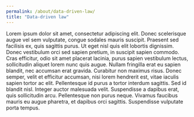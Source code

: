 ```yaml
---
permalink: /about/data-driven-law/
title: "Data-driven law"
---
```


 Lorem ipsum dolor sit amet, consectetur adipiscing elit. Donec scelerisque augue vel sem vulputate, congue sodales mauris suscipit. Praesent sed facilisis ex, quis sagittis purus. Ut eget nisl quis elit lobortis dignissim. Donec vestibulum orci sed sapien pretium, in suscipit sapien commodo. Cras efficitur, odio sit amet placerat lacinia, purus sapien vestibulum lectus, sollicitudin aliquet lorem nunc quis augue. Nullam fringilla erat eu sapien blandit, nec accumsan erat gravida. Curabitur non maximus risus. Donec semper, velit et efficitur accumsan, nisi lorem hendrerit est, vitae iaculis sapien tortor ac elit. Pellentesque id purus a tortor interdum sagittis. Sed id blandit nisl. Integer auctor malesuada velit. Suspendisse a dapibus erat, quis sollicitudin arcu. Pellentesque non purus neque. Vivamus faucibus mauris eu augue pharetra, et dapibus orci sagittis. Suspendisse vulputate porta tempus.
